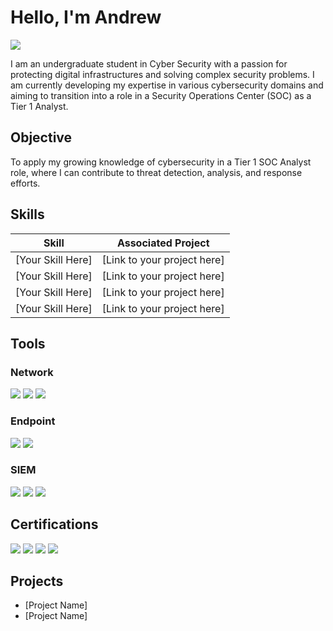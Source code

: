 # Hello, I'm Andrew
<a href="https://linkedin.com"><img src="https://img.shields.io/badge/-LinkedIn-0072b1?&style=for-the-badge&logo=linkedin&logoColor=white" /></a>

I am an undergraduate student in Cyber Security with a passion for protecting digital infrastructures and solving complex security problems. I am currently developing my expertise in various cybersecurity domains and aiming to transition into a role in a Security Operations Center (SOC) as a Tier 1 Analyst.

## Objective

To apply my growing knowledge of cybersecurity in a Tier 1 SOC Analyst role, where I can contribute to threat detection, analysis, and response efforts.

## Skills

| Skill                                         | Associated Project                                      |
|-----------------------------------------------|---------------------------------------------------------|
| [Your Skill Here]                             | [Link to your project here]                             |
| [Your Skill Here]                             | [Link to your project here]                             |
| [Your Skill Here]                             | [Link to your project here]                             |
| [Your Skill Here]                             | [Link to your project here]                             |

## Tools

### Network
<div>
    <img src="https://img.shields.io/badge/-Wireshark-1679A7?&style=for-the-badge&logo=Wireshark&logoColor=white" />
    <img src="https://img.shields.io/badge/-Suricata-EF3B2D?&style=for-the-badge&logo=Suricata&logoColor=white" />
    <img src="https://img.shields.io/badge/-Zeek-777BB4?&style=for-the-badge&logo=Zeek&logoColor=white" />
</div>

### Endpoint
<div>
    <img src="https://img.shields.io/badge/-Microsoft_Defender_for_Endpoint-00A4EF?&style=for-the-badge&logo=Microsoft&logoColor=white" />
    <img src="https://img.shields.io/badge/-Velociraptor-4B275F?&style=for-the-badge&logo=Velociraptor&logoColor=white" />
</div>

### SIEM
<div>
    <img src="https://img.shields.io/badge/-Microsoft_Sentinel-0078D4?&style=for-the-badge&logo=Microsoft&logoColor=white" />
    <img src="https://img.shields.io/badge/-Splunk-000000?&style=for-the-badge&logo=Splunk&logoColor=white" />
    <img src="https://img.shields.io/badge/-Elastic-005571?&style=for-the-badge&logo=Elastic&logoColor=white" />
</div>

## Certifications

<div> 
<img src="https://img.shields.io/badge/-Security%2B-FF0000?&style=for-the-badge&logo=CompTIA&logoColor=white" /> <img src="https://img.shields.io/badge/-Linux%2B-009639?&style=for-the-badge&logo=Linux&logoColor=white" /> <img src="https://img.shields.io/badge/-CySA%2B-0078D4?&style=for-the-badge&logo=CompTIA&logoColor=white" /> <img src="https://img.shields.io/badge/-Network%2B-007ACC?&style=for-the-badge&logo=CompTIA&logoColor=white" /> 
</div>

## Projects
- [Project Name]
- [Project Name]
